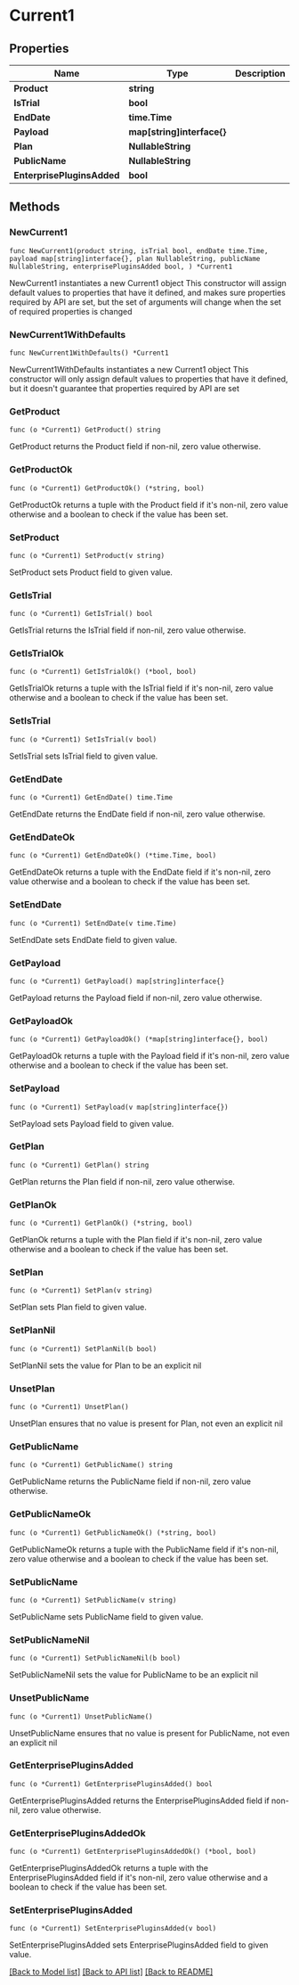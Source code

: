 # Current1

## Properties

Name | Type | Description | Notes
------------ | ------------- | ------------- | -------------
**Product** | **string** |  | 
**IsTrial** | **bool** |  | 
**EndDate** | **time.Time** |  | 
**Payload** | **map[string]interface{}** |  | 
**Plan** | **NullableString** |  | 
**PublicName** | **NullableString** |  | 
**EnterprisePluginsAdded** | **bool** |  | 

## Methods

### NewCurrent1

`func NewCurrent1(product string, isTrial bool, endDate time.Time, payload map[string]interface{}, plan NullableString, publicName NullableString, enterprisePluginsAdded bool, ) *Current1`

NewCurrent1 instantiates a new Current1 object
This constructor will assign default values to properties that have it defined,
and makes sure properties required by API are set, but the set of arguments
will change when the set of required properties is changed

### NewCurrent1WithDefaults

`func NewCurrent1WithDefaults() *Current1`

NewCurrent1WithDefaults instantiates a new Current1 object
This constructor will only assign default values to properties that have it defined,
but it doesn't guarantee that properties required by API are set

### GetProduct

`func (o *Current1) GetProduct() string`

GetProduct returns the Product field if non-nil, zero value otherwise.

### GetProductOk

`func (o *Current1) GetProductOk() (*string, bool)`

GetProductOk returns a tuple with the Product field if it's non-nil, zero value otherwise
and a boolean to check if the value has been set.

### SetProduct

`func (o *Current1) SetProduct(v string)`

SetProduct sets Product field to given value.


### GetIsTrial

`func (o *Current1) GetIsTrial() bool`

GetIsTrial returns the IsTrial field if non-nil, zero value otherwise.

### GetIsTrialOk

`func (o *Current1) GetIsTrialOk() (*bool, bool)`

GetIsTrialOk returns a tuple with the IsTrial field if it's non-nil, zero value otherwise
and a boolean to check if the value has been set.

### SetIsTrial

`func (o *Current1) SetIsTrial(v bool)`

SetIsTrial sets IsTrial field to given value.


### GetEndDate

`func (o *Current1) GetEndDate() time.Time`

GetEndDate returns the EndDate field if non-nil, zero value otherwise.

### GetEndDateOk

`func (o *Current1) GetEndDateOk() (*time.Time, bool)`

GetEndDateOk returns a tuple with the EndDate field if it's non-nil, zero value otherwise
and a boolean to check if the value has been set.

### SetEndDate

`func (o *Current1) SetEndDate(v time.Time)`

SetEndDate sets EndDate field to given value.


### GetPayload

`func (o *Current1) GetPayload() map[string]interface{}`

GetPayload returns the Payload field if non-nil, zero value otherwise.

### GetPayloadOk

`func (o *Current1) GetPayloadOk() (*map[string]interface{}, bool)`

GetPayloadOk returns a tuple with the Payload field if it's non-nil, zero value otherwise
and a boolean to check if the value has been set.

### SetPayload

`func (o *Current1) SetPayload(v map[string]interface{})`

SetPayload sets Payload field to given value.


### GetPlan

`func (o *Current1) GetPlan() string`

GetPlan returns the Plan field if non-nil, zero value otherwise.

### GetPlanOk

`func (o *Current1) GetPlanOk() (*string, bool)`

GetPlanOk returns a tuple with the Plan field if it's non-nil, zero value otherwise
and a boolean to check if the value has been set.

### SetPlan

`func (o *Current1) SetPlan(v string)`

SetPlan sets Plan field to given value.


### SetPlanNil

`func (o *Current1) SetPlanNil(b bool)`

 SetPlanNil sets the value for Plan to be an explicit nil

### UnsetPlan
`func (o *Current1) UnsetPlan()`

UnsetPlan ensures that no value is present for Plan, not even an explicit nil
### GetPublicName

`func (o *Current1) GetPublicName() string`

GetPublicName returns the PublicName field if non-nil, zero value otherwise.

### GetPublicNameOk

`func (o *Current1) GetPublicNameOk() (*string, bool)`

GetPublicNameOk returns a tuple with the PublicName field if it's non-nil, zero value otherwise
and a boolean to check if the value has been set.

### SetPublicName

`func (o *Current1) SetPublicName(v string)`

SetPublicName sets PublicName field to given value.


### SetPublicNameNil

`func (o *Current1) SetPublicNameNil(b bool)`

 SetPublicNameNil sets the value for PublicName to be an explicit nil

### UnsetPublicName
`func (o *Current1) UnsetPublicName()`

UnsetPublicName ensures that no value is present for PublicName, not even an explicit nil
### GetEnterprisePluginsAdded

`func (o *Current1) GetEnterprisePluginsAdded() bool`

GetEnterprisePluginsAdded returns the EnterprisePluginsAdded field if non-nil, zero value otherwise.

### GetEnterprisePluginsAddedOk

`func (o *Current1) GetEnterprisePluginsAddedOk() (*bool, bool)`

GetEnterprisePluginsAddedOk returns a tuple with the EnterprisePluginsAdded field if it's non-nil, zero value otherwise
and a boolean to check if the value has been set.

### SetEnterprisePluginsAdded

`func (o *Current1) SetEnterprisePluginsAdded(v bool)`

SetEnterprisePluginsAdded sets EnterprisePluginsAdded field to given value.



[[Back to Model list]](../README.md#documentation-for-models) [[Back to API list]](../README.md#documentation-for-api-endpoints) [[Back to README]](../README.md)


